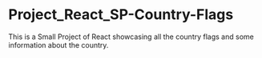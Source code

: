 # Project_React_SP-Country-Flags

This is a Small Project of React showcasing all the country flags and some information about the country.
